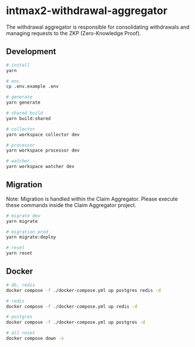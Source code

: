# intmax2-withdrawal-aggregator

The withdrawal aggregator is responsible for consolidating withdrawals and managing requests to the ZKP (Zero-Knowledge Proof).

## Development

```sh
# install
yarn

# env
cp .env.example .env

# generate
yarn generate

# shared build
yarn build:shared

# collector
yarn workspace collector dev

# processor
yarn workspace processor dev

# watcher
yarn workspace watcher dev
```

## Migration

Note: Migration is handled within the Claim Aggregator. Please execute these commands inside the Claim Aggregator project.

```sh
# migrate dev
yarn migrate

# migration prod
yarn migrate:deploy

# reset
yarn reset
```

## Docker

```sh
# db, redis
docker compose -f ./docker-compose.yml up postgres redis -d

# redis
docker compose -f ./docker-compose.yml up redis -d

# postgres
docker compose -f ./docker-compose.yml up postgres -d

# all reset
docker compose down -v
```
